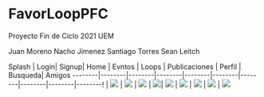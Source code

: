 # FavorLoopPFC
Proyecto Fin de Ciclo 2021 UEM

Juan Moreno
Nacho Jimenez
Santiago Torres
Sean Leitch


Splash | Login| Signup| Home | Evntos | Loops | Publicaciones | Perfil | Busqueda| Amigos
--------|--------|--------|--------|--------|--------|--------|--------|--------|--------!
[](app/img/splash.jpg) | ![](app/img/login.jpg) | ![](app/img/signup.jpg) | ![](app/img/home.jpg) | ![](app/img/eventos.jpg)| ![](app/img/loops.jpg) | ![](app/img/publicaciones.jpg) | ![](app/img/perfil.jpg) | ![](app/img/busqueda.jpg) | ![](app/img/amigos.jpg)
